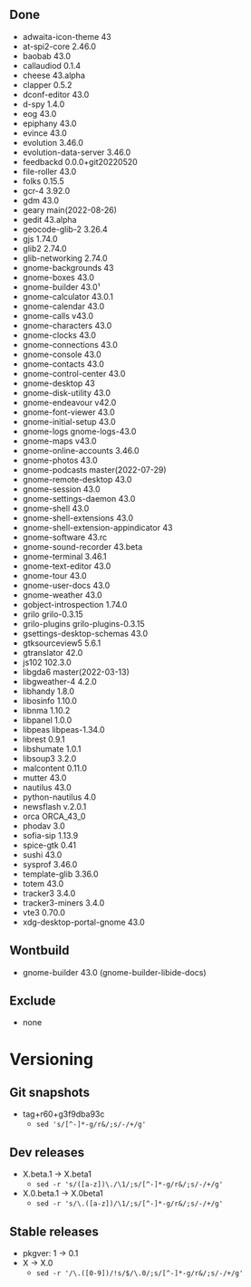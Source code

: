 ## Done
- adwaita-icon-theme 43
- at-spi2-core 2.46.0
- baobab 43.0
- callaudiod 0.1.4
- cheese 43.alpha
- clapper 0.5.2
- dconf-editor 43.0
- d-spy 1.4.0
- eog 43.0
- epiphany 43.0
- evince 43.0
- evolution 3.46.0
- evolution-data-server 3.46.0
- feedbackd 0.0.0+git20220520
- file-roller 43.0
- folks 0.15.5
- gcr-4 3.92.0
- gdm 43.0
- geary main(2022-08-26)
- gedit 43.alpha
- geocode-glib-2 3.26.4
- gjs 1.74.0
- glib2 2.74.0
- glib-networking 2.74.0
- gnome-backgrounds 43
- gnome-boxes 43.0
- gnome-builder 43.0¹
- gnome-calculator 43.0.1
- gnome-calendar 43.0
- gnome-calls v43.0
- gnome-characters 43.0
- gnome-clocks 43.0
- gnome-connections 43.0
- gnome-console 43.0
- gnome-contacts 43.0
- gnome-control-center 43.0
- gnome-desktop 43
- gnome-disk-utility 43.0
- gnome-endeavour v42.0
- gnome-font-viewer 43.0
- gnome-initial-setup 43.0
- gnome-logs gnome-logs-43.0
- gnome-maps v43.0
- gnome-online-accounts 3.46.0
- gnome-photos 43.0
- gnome-podcasts master(2022-07-29)
- gnome-remote-desktop 43.0
- gnome-session 43.0
- gnome-settings-daemon 43.0
- gnome-shell 43.0
- gnome-shell-extensions 43.0
- gnome-shell-extension-appindicator 43
- gnome-software 43.rc
- gnome-sound-recorder 43.beta
- gnome-terminal 3.46.1
- gnome-text-editor 43.0
- gnome-tour 43.0
- gnome-user-docs 43.0
- gnome-weather 43.0
- gobject-introspection 1.74.0
- grilo grilo-0.3.15
- grilo-plugins grilo-plugins-0.3.15
- gsettings-desktop-schemas 43.0
- gtksourceview5 5.6.1
- gtranslator 42.0
- js102 102.3.0
- libgda6 master(2022-03-13)
- libgweather-4 4.2.0
- libhandy 1.8.0
- libosinfo 1.10.0
- libnma 1.10.2
- libpanel 1.0.0
- libpeas libpeas-1.34.0
- librest 0.9.1
- libshumate 1.0.1
- libsoup3 3.2.0
- malcontent 0.11.0
- mutter 43.0
- nautilus 43.0
- python-nautilus 4.0
- newsflash v.2.0.1
- orca ORCA_43_0
- phodav 3.0
- sofia-sip 1.13.9
- spice-gtk 0.41
- sushi 43.0
- sysprof 3.46.0
- template-glib 3.36.0
- totem 43.0
- tracker3 3.4.0
- tracker3-miners 3.4.0
- vte3 0.70.0
- xdg-desktop-portal-gnome 43.0

## Wontbuild
- gnome-builder 43.0 (gnome-builder-libide-docs)

## Exclude
- none

# Versioning
## Git snapshots
* tag+r60+g3f9dba93c
  * `sed 's/[^-]*-g/r&/;s/-/+/g'`

## Dev releases
* X.beta.1 -> X.beta1
  * `sed -r 's/([a-z])\./\1/;s/[^-]*-g/r&/;s/-/+/g'`
* X.0.beta.1 -> X.0beta1
  * `sed -r 's/\.([a-z])/\1/;s/[^-]*-g/r&/;s/-/+/g'`

## Stable releases
* pkgver: 1 -> 0.1
* X -> X.0
  * `sed -r '/\.([0-9])/!s/$/\.0/;s/[^-]*-g/r&/;s/-/+/g'`